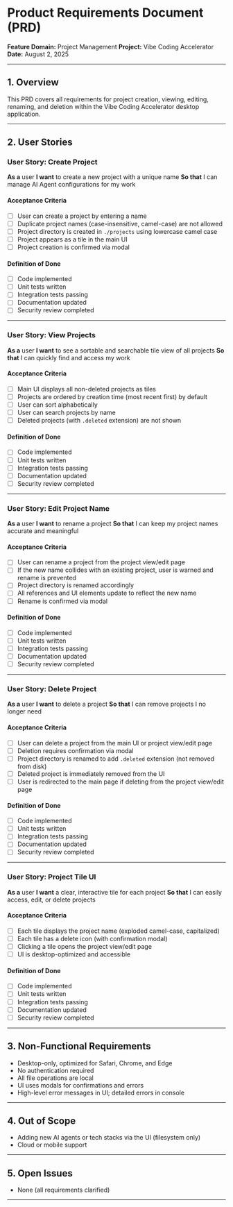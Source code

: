 # Product Requirements Document (PRD)
**Feature Domain:** Project Management
**Project:** Vibe Coding Accelerator
**Date:** August 2, 2025

---

## 1. Overview
This PRD covers all requirements for project creation, viewing, editing, renaming, and deletion within the Vibe Coding Accelerator desktop application.

---

## 2. User Stories

### User Story: Create Project
**As a** user
**I want** to create a new project with a unique name
**So that** I can manage AI Agent configurations for my work

#### Acceptance Criteria
- [ ] User can create a project by entering a name
- [ ] Duplicate project names (case-insensitive, camel-case) are not allowed
- [ ] Project directory is created in `./projects` using lowercase camel case
- [ ] Project appears as a tile in the main UI
- [ ] Project creation is confirmed via modal

#### Definition of Done
- [ ] Code implemented
- [ ] Unit tests written
- [ ] Integration tests passing
- [ ] Documentation updated
- [ ] Security review completed

---

### User Story: View Projects
**As a** user
**I want** to see a sortable and searchable tile view of all projects
**So that** I can quickly find and access my work

#### Acceptance Criteria
- [ ] Main UI displays all non-deleted projects as tiles
- [ ] Projects are ordered by creation time (most recent first) by default
- [ ] User can sort alphabetically
- [ ] User can search projects by name
- [ ] Deleted projects (with `.deleted` extension) are not shown

#### Definition of Done
- [ ] Code implemented
- [ ] Unit tests written
- [ ] Integration tests passing
- [ ] Documentation updated
- [ ] Security review completed

---

### User Story: Edit Project Name
**As a** user
**I want** to rename a project
**So that** I can keep my project names accurate and meaningful

#### Acceptance Criteria
- [ ] User can rename a project from the project view/edit page
- [ ] If the new name collides with an existing project, user is warned and rename is prevented
- [ ] Project directory is renamed accordingly
- [ ] All references and UI elements update to reflect the new name
- [ ] Rename is confirmed via modal

#### Definition of Done
- [ ] Code implemented
- [ ] Unit tests written
- [ ] Integration tests passing
- [ ] Documentation updated
- [ ] Security review completed

---

### User Story: Delete Project
**As a** user
**I want** to delete a project
**So that** I can remove projects I no longer need

#### Acceptance Criteria
- [ ] User can delete a project from the main UI or project view/edit page
- [ ] Deletion requires confirmation via modal
- [ ] Project directory is renamed to add `.deleted` extension (not removed from disk)
- [ ] Deleted project is immediately removed from the UI
- [ ] User is redirected to the main page if deleting from the project view/edit page

#### Definition of Done
- [ ] Code implemented
- [ ] Unit tests written
- [ ] Integration tests passing
- [ ] Documentation updated
- [ ] Security review completed

---

### User Story: Project Tile UI
**As a** user
**I want** a clear, interactive tile for each project
**So that** I can easily access, edit, or delete projects

#### Acceptance Criteria
- [ ] Each tile displays the project name (exploded camel-case, capitalized)
- [ ] Each tile has a delete icon (with confirmation modal)
- [ ] Clicking a tile opens the project view/edit page
- [ ] UI is desktop-optimized and accessible

#### Definition of Done
- [ ] Code implemented
- [ ] Unit tests written
- [ ] Integration tests passing
- [ ] Documentation updated
- [ ] Security review completed

---

## 3. Non-Functional Requirements
- Desktop-only, optimized for Safari, Chrome, and Edge
- No authentication required
- All file operations are local
- UI uses modals for confirmations and errors
- High-level error messages in UI; detailed errors in console

---

## 4. Out of Scope
- Adding new AI agents or tech stacks via the UI (filesystem only)
- Cloud or mobile support

---

## 5. Open Issues
- None (all requirements clarified)

---
